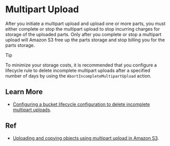 # Multipart Upload

After you initiate a multipart upload and upload one or more parts, you must either complete or stop the multipart upload to stop incurring charges for storage of the uploaded parts. Only after you complete or stop a multipart upload will Amazon S3 free up the parts storage and stop billing you for the parts storage.

> [!TIP]
>
> To minimize your storage costs, it is recommended that you configure a lifecycle rule to delete incomplete multipart uploads after a specified number of days by using the `AbortIncompleteMultipartUpload` action.

## Learn More

- [Configuring a bucket lifecycle configuration to delete incomplete multipart uploads](https://docs.aws.amazon.com/AmazonS3/latest/userguide//mpu-abort-incomplete-mpu-lifecycle-config.html).

## Ref

- [Uploading and copying objects using multipart upload in Amazon S3](https://docs.aws.amazon.com/AmazonS3/latest/userguide/mpuoverview.html).
